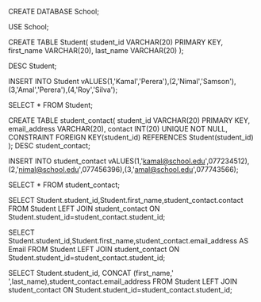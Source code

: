 CREATE DATABASE School;

USE School;

CREATE TABLE Student(
	student_id VARCHAR(20) PRIMARY KEY,
	first_name VARCHAR(20),
	last_name VARCHAR(20)
);

DESC Student;


INSERT INTO Student vALUES(1,'Kamal','Perera'),(2,'Nimal','Samson'),(3,'Amal','Perera'),(4,'Roy','Silva');

SELECT * FROM Student;


CREATE TABLE student_contact(
	student_id VARCHAR(20) PRIMARY KEY,
	email_address VARCHAR(20),
	contact INT(20) UNIQUE NOT NULL,
	CONSTRAINT FOREIGN KEY(student_id) REFERENCES Student(student_id)
);
DESC student_contact;




INSERT INTO student_contact vALUES(1,'kamal@school.edu',077234512),(2,'nimal@school.edu',077456396),(3,'amal@school.edu',077743566);


SELECT * FROM student_contact;


SELECT Student.student_id,Student.first_name,student_contact.contact
FROM Student
LEFT JOIN student_contact
ON Student.student_id=student_contact.student_id;


SELECT Student.student_id,Student.first_name,student_contact.email_address AS Email
FROM Student
LEFT JOIN student_contact
ON Student.student_id=student_contact.student_id;

SELECT Student.student_id, CONCAT (first_name,' ',last_name),student_contact.email_address
FROM Student
LEFT JOIN student_contact
ON Student.student_id=student_contact.student_id;









